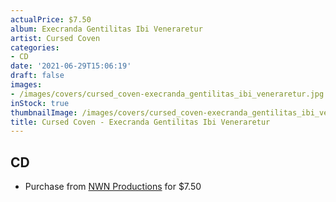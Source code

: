 ```yaml
---
actualPrice: $7.50
album: Execranda Gentilitas Ibi Veneraretur
artist: Cursed Coven
categories:
- CD
date: '2021-06-29T15:06:19'
draft: false
images:
- /images/covers/cursed_coven-execranda_gentilitas_ibi_veneraretur.jpg
inStock: true
thumbnailImage: /images/covers/cursed_coven-execranda_gentilitas_ibi_veneraretur-thumb.jpg
title: Cursed Coven - Execranda Gentilitas Ibi Veneraretur
---
```


## CD
* Purchase from [NWN Productions](http://shop.nwnprod.com/index.php?route=product/product&path=93&product_id=8258&sort=pd.name&order=ASC) for $7.50

